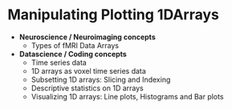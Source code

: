 # Manipulating Plotting 1DArrays
- **Neuroscience / Neuroimaging concepts**
    - Types of fMRI Data Arrays
- **Datascience / Coding concepts**
    - Time series data
    - 1D arrays as voxel time series data
    - Subsetting 1D arrays: Slicing and Indexing
    - Descriptive statistics on 1D arrays
    - Visualizing 1D arrays: Line plots, Histograms and Bar plots
